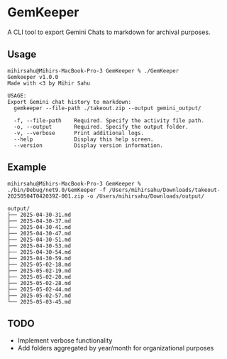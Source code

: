 # GemKeeper
A CLI tool to export Gemini Chats to markdown for archival purposes.
## Usage
```
mihirsahu@Mihirs-MacBook-Pro-3 GemKeeper % ./GemKeeper 
Gemkeeper v1.0.0
Made with <3 by Mihir Sahu

USAGE:
Export Gemini chat history to markdown:
  gemkeeper --file-path ./takeout.zip --output gemini_output/

  -f, --file-path    Required. Specify the activity file path.
  -o, --output       Required. Specify the output folder.
  -v, --verbose      Print additional logs.
  --help             Display this help screen.
  --version          Display version information.
```
## Example
```
mihirsahu@Mihirs-MacBook-Pro-3 GemKeeper % ./bin/Debug/net9.0/GemKeeper -f /Users/mihirsahu/Downloads/takeout-20250504T042039Z-001.zip -o /Users/mihirsahu/Downloads/output/
```
```
output/
├── 2025-04-30-31.md
├── 2025-04-30-37.md
├── 2025-04-30-41.md
├── 2025-04-30-47.md
├── 2025-04-30-51.md
├── 2025-04-30-53.md
├── 2025-04-30-54.md
├── 2025-04-30-59.md
├── 2025-05-02-18.md
├── 2025-05-02-19.md
├── 2025-05-02-20.md
├── 2025-05-02-28.md
├── 2025-05-02-44.md
├── 2025-05-02-57.md
└── 2025-05-03-45.md
```
## TODO
- Implement verbose functionality
- Add folders aggregated by year/month for organizational purposes